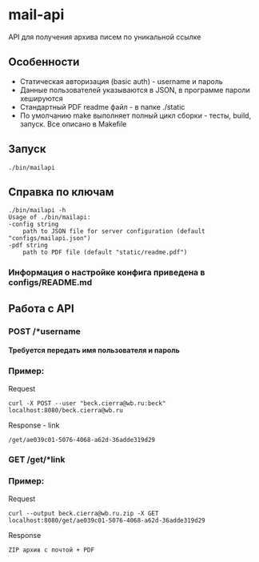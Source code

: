 # mail-api
API для получения архива писем по уникальной ссылке

## Особенности

* Статическая авторизация (basic auth) - username и пароль
* Данные пользователей указываются в JSON, в программе пароли хешируются
* Стандартный PDF readme файл - в папке ./static
* По умолчанию make выполняет полный цикл сборки - тесты, build, запуск. Все описано в Makefile

## Запуск

    ./bin/mailapi

## Справка по ключам

    ./bin/mailapi -h
    Usage of ./bin/mailapi:
    -config string
        path to JSON file for server configuration (default "configs/mailapi.json")
    -pdf string
        path to PDF file (default "static/readme.pdf")
    
### Информация о настройке конфига приведена в configs/README.md

## Работа с API
### POST /*username
#### Требуется передать имя пользователя и пароль

### Пример:

Request

    curl -X POST --user "beck.cierra@wb.ru:beck" localhost:8080/beck.cierra@wb.ru
Response - link

    /get/ae039c01-5076-4068-a62d-36adde319d29

### GET /get/*link

### Пример:

Request

    curl --output beck.cierra@wb.ru.zip -X GET localhost:8080/get/ae039c01-5076-4068-a62d-36adde319d29

Response

    ZIP архив с почтой + PDF

